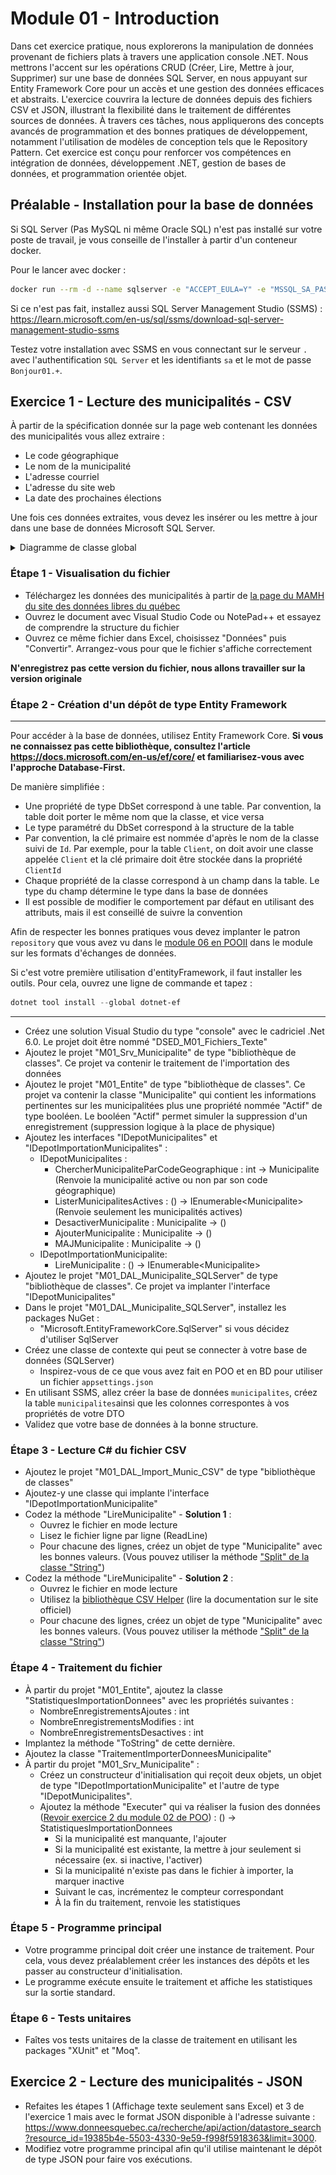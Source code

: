 # Module 01 - Introduction

Dans cet exercice pratique, nous explorerons la manipulation de données provenant de fichiers plats à travers une application console .NET. Nous mettrons l'accent sur les opérations CRUD (Créer, Lire, Mettre à jour, Supprimer) sur une base de données SQL Server, en nous appuyant sur Entity Framework Core pour un accès et une gestion des données efficaces et abstraits. L'exercice couvrira la lecture de données depuis des fichiers CSV et JSON, illustrant la flexibilité dans le traitement de différentes sources de données. À travers ces tâches, nous appliquerons des concepts avancés de programmation et des bonnes pratiques de développement, notamment l'utilisation de modèles de conception tels que le Repository Pattern. Cet exercice est conçu pour renforcer vos compétences en intégration de données, développement .NET, gestion de bases de données, et programmation orientée objet.

## Préalable - Installation pour la base de données

Si SQL Server (Pas MySQL ni même Oracle SQL) n'est pas installé sur votre poste de travail, je vous conseille de l'installer à partir d'un conteneur docker.

Pour le lancer avec docker :

```bash
docker run --rm -d --name sqlserver -e "ACCEPT_EULA=Y" -e "MSSQL_SA_PASSWORD=Bonjour01.+" -e "MSSQL_PID=Developer" -p 1433:1433 -d mcr.microsoft.com/mssql/server:2022-latest
```

Si ce n'est pas fait, installez aussi SQL Server Management Studio (SSMS) : https://learn.microsoft.com/en-us/sql/ssms/download-sql-server-management-studio-ssms

Testez votre installation avec SSMS en vous connectant sur le serveur `.` avec l'authentification `SQL Server` et les identifiants `sa` et le mot de passe `Bonjour01.+`.

## Exercice 1 - Lecture des municipalités - CSV

À partir de la spécification donnée sur la page web contenant les données des municipalités vous allez extraire :

- Le code géographique
- Le nom de la municipalité
- L'adresse courriel
- L'adresse du site web
- La date des prochaines élections

Une fois ces données extraites, vous devez les insérer ou les mettre à jour dans une base de données Microsoft SQL Server.

<details>
    <summary>Diagramme de classe global</summary>

![Diagramme UML](../images/Module01_Introduction/uml_exercice1/uml_exercice1.png)
</details>

### Étape 1 - Visualisation du fichier

- Téléchargez les données des municipalités à partir de [la page du MAMH du site des données libres du québec](https://www.donneesquebec.ca/recherche/fr/dataset/repertoire-des-municipalites-du-quebec/resource/19385b4e-5503-4330-9e59-f998f5918363)
- Ouvrez le document avec Visual Studio Code ou NotePad++ et essayez de comprendre la structure du fichier
- Ouvrez ce même fichier dans Excel, choisissez "Données" puis "Convertir". Arrangez-vous pour que le fichier s'affiche correctement

**N'enregistrez pas cette version du fichier, nous allons travailler sur la version originale**

### Étape 2 - Création d'un dépôt de type Entity Framework

---

Pour accéder à la base de données, utilisez Entity Framework Core. **Si vous ne connaissez pas cette bibliothèque, consultez l'article https://docs.microsoft.com/en-us/ef/core/ et familiarisez-vous avec l'approche Database-First.**

De manière simplifiée :

- Une propriété de type DbSet correspond à une table. Par convention, la table doit porter le même nom que la classe, et vice versa
- Le type paramétré du DbSet correspond à la structure de la table
- Par convention, la clé primaire est nommée d'après le nom de la classe suivi de `Id`. Par exemple, pour la table `Client`, on doit avoir une classe appelée `Client` et la clé primaire doit être stockée dans la propriété `ClientId`
- Chaque propriété de la classe correspond à un champ dans la table. Le type du champ détermine le type dans la base de données
- Il est possible de modifier le comportement par défaut en utilisant des attributs, mais il est conseillé de suivre la convention

Afin de respecter les bonnes pratiques vous devez implanter le patron `repository` que vous avez vu dans le [module 06 en POOII](https://github.com/PiFou86/420-W30-SF/blob/master/Module06_Formats_Echanges/Module06_Formats_Echanges_Exercices.md) dans le module sur les formats d'échanges de données.

Si c'est votre première utilisation d'entityFramework, il faut installer les outils. Pour cela, ouvrez une ligne de commande et tapez :

```powershell
dotnet tool install --global dotnet-ef
```

---

- Créez une solution Visual Studio du type "console" avec le cadriciel .Net 6.0. Le projet doit être nommé "DSED_M01_Fichiers_Texte"
- Ajoutez le projet "M01_Srv_Municipalite" de type "bibliothèque de classes". Ce projet va contenir le traitement de l'importation des données
- Ajoutez le projet "M01_Entite" de type "bibliothèque de classes". Ce projet va contenir la classe "Municipalite" qui contient les informations pertinentes sur les municipalitées plus une propriété nommée "Actif" de type booléen. Le booléen "Actif" permet simuler la suppression d'un enregistrement (suppression logique à la place de physique)
- Ajoutez les interfaces "IDepotMunicipalites" et "IDepotImportationMunicipalites" :
  - IDepotMunicipalites :
    - ChercherMunicipaliteParCodeGeographique : int -> Municipalite (Renvoie la municipalité active ou non par son code géographique)
    - ListerMunicipalitesActives : () -> IEnumerable\<Municipalite> (Renvoie seulement les municipalités actives)
    - DesactiverMunicipalite : Municipalite -> ()
    - AjouterMunicipalite : Municipalite -> ()
    - MAJMunicipalite : Municipalite -> ()
  - IDepotImportationMunicipalite:
    - LireMunicipalite : () ->  IEnumerable\<Municipalite>
- Ajoutez le projet "M01_DAL_Municipalite_SQLServer" de type "bibliothèque de classes". Ce projet va implanter l'interface "IDepotMunicipalites"
- Dans le projet "M01_DAL_Municipalite_SQLServer", installez les packages NuGet :
  - "Microsoft.EntityFrameworkCore.SqlServer" si vous décidez d'utiliser SqlServer
- Créez une classe de contexte qui peut se connecter à votre base de données (SQLServer)
  - Inspirez-vous de ce que vous avez fait en POO et en BD pour utiliser un fichier `appsettings.json`
- En utilisant SSMS, allez créer la base de données `municipalites`, créez la table `municipalites`ainsi que les colonnes correspontes à vos propriétés de votre DTO
- Validez que votre base de données à la bonne structure.

### Étape 3 - Lecture C# du fichier CSV

- Ajoutez le projet "M01_DAL_Import_Munic_CSV" de type "bibliothèque de classes"
- Ajoutez-y une classe qui implante l'interface "IDepotImportationMunicipalite"
- Codez la méthode "LireMunicipalite" - **Solution 1** :
  - Ouvrez le fichier en mode lecture
  - Lisez le fichier ligne par ligne (ReadLine)
  - Pour chacune des lignes, créez un objet de type "Municipalite" avec les bonnes valeurs. (Vous pouvez utiliser la méthode ["Split" de la classe "String"](https://docs.microsoft.com/en-us/dotnet/api/system.string.split?view=netcore-3.1))
- Codez la méthode "LireMunicipalite" - **Solution 2** :
  - Ouvrez le fichier en mode lecture
  - Utilisez la [bibliothèque CSV Helper](https://joshclose.github.io/CsvHelper/) (lire la documentation sur le site officiel)
  - Pour chacune des lignes, créez un objet de type "Municipalite" avec les bonnes valeurs. (Vous pouvez utiliser la méthode ["Split" de la classe "String"](https://docs.microsoft.com/en-us/dotnet/api/system.string.split?view=netcore-3.1))

### Étape 4 - Traitement du fichier

- À partir du projet "M01_Entite", ajoutez la classe "StatistiquesImportationDonnees" avec les propriétés suivantes :
  - NombreEnregistrementsAjoutes : int
  - NombreEnregistrementsModifies : int
  - NombreEnregistrementsDesactives : int
- Implantez la méthode "ToString" de cette dernière.
- Ajoutez la classe "TraitementImporterDonneesMunicipalite"
- À partir du projet "M01_Srv_Municipalite" :
  - Créez un constructeur d'initialisation qui reçoit deux objets, un objet de type "IDepotImportationMunicipalite" et l'autre de type "IDepotMunicipalites".
  - Ajoutez la méthode "Executer" qui va réaliser la fusion des données ([Revoir exercice 2 du module 02 de POO](https://github.com/PiFou86/420-W30-SF/blob/master/Module02_TestsUnitaires/Module02_TestsUnitaires_Exercices.md)) : () -> StatistiquesImportationDonnees
    - Si la municipalité est manquante, l'ajouter
    - Si la municipalité est existante, la mettre à jour seulement si nécessaire (ex. si inactive, l'activer)
    - Si la municipalité n'existe pas dans le fichier à importer, la marquer inactive
    - Suivant le cas, incrémentez le compteur correspondant
    - À la fin du traitement, renvoie les statistiques

### Étape 5 - Programme principal

- Votre programme principal doit créer une instance de traitement. Pour cela, vous devez préalablement créer les instances des dépôts et les passer au constructeur d'initialisation.
- Le programme exécute ensuite le traitement et affiche les statistiques sur la sortie standard.

### Étape 6 - Tests unitaires

- Faîtes vos tests unitaires de la classe de traitement en utilisant les packages "XUnit" et "Moq".

## Exercice 2 - Lecture des municipalités - JSON

- Refaites les étapes 1 (Affichage texte seulement sans Excel) et 3 de l'exercice 1 mais avec le format JSON disponible à l'adresse suivante : https://www.donneesquebec.ca/recherche/api/action/datastore_search?resource_id=19385b4e-5503-4330-9e59-f998f5918363&limit=3000.
- Modifiez votre programme principal afin qu'il utilise maintenant le dépôt de type JSON pour faire vos exécutions.

